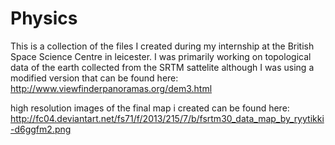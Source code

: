 Physics
=======

This is a collection of the files I created during my internship at the British Space Science Centre in leicester. I was primarily working on topological data of the earth collected from the SRTM sattelite although I was using a modified version that can be found here: http://www.viewfinderpanoramas.org/dem3.html

high resolution images of the final map i created can be found here: http://fc04.deviantart.net/fs71/f/2013/215/7/b/fsrtm30_data_map_by_ryytikki-d6ggfm2.png
